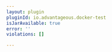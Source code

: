 ```yaml
---
layout: plugin
pluginId: io.advantageous.docker-test
isJarAvailable: true
error: ''
violations: []

---
```

